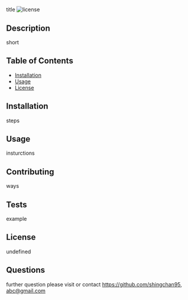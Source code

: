 
   # <Your-Project-Title>
   title
   ![license](https://img.shields.io/badge/license-MLT%20license-green)

   ## Description
   short

   ## Table of Contents
  - [Installation](#installation)
  - [Usage](#usage)
  - [License](#license)

   ## Installation
   steps
   ## Usage
   insturctions
   
   ## Contributing
   ways
   ## Tests
   example
   ## License
   undefined


   ## Questions

   further question please visit or contact https://github.com/shingchan95, abc@gmail.com
   